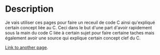 # Description
Je vais utiliser ces pages pour faire un receuil de code C ainsi qu'expliqué certain concept liée au C. Ceci dans le but d'une part d'avoir rapidement sous la main du code C liée à certain sujet pour faire certaine taches mais également avoir une source qui explique certain concept clef du C. 

[Link to another page](./explication.md).
